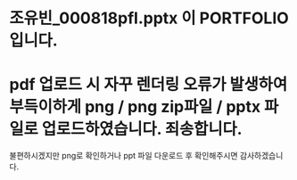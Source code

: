 # 조유빈_000818pfl.pptx 이 PORTFOLIO 입니다.
# pdf 업로드 시 자꾸 렌더링 오류가 발생하여 부득이하게 png / png zip파일 / pptx 파일로 업로드하였습니다. 죄송합니다.
불편하시겠지만 png로 확인하거나 ppt 파일 다운로드 후 확인해주시면 감사하겠습니다.
